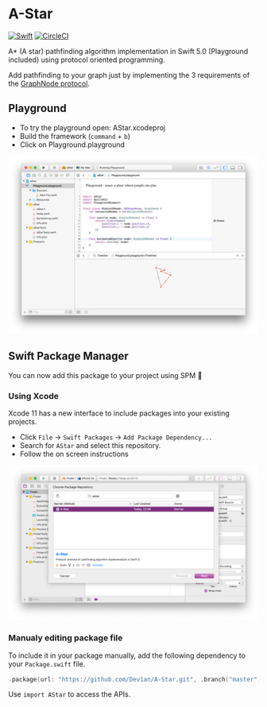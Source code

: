 # A-Star
<a href="https://swift.org"><img src="https://img.shields.io/badge/Swift-5.0-orange.svg?style=flat" alt="Swift" /></a> [![CircleCI](https://circleci.com/gh/Dev1an/A-Star/tree/master.svg?style=svg)](https://circleci.com/gh/Dev1an/A-Star/tree/master)

A* (A star) pathfinding algorithm implementation in Swift 5.0 (Playground included) using protocol oriented programming.

Add pathfinding to your graph just by implementing the 3 requirements of the [GraphNode protocol](https://dev1an.github.io/A-Star/Protocols/GraphNode.html).

## Playground

- To try the playground open: AStar.xcodeproj
- Build the framework (`command` + `b`)
- Click on Playground.playground

![Playground](docs/Playground.png)

## Swift Package Manager

You can now add this package to your project using SPM 🎉

### Using Xcode

Xcode 11 has a new interface to include packages into your existing projects.

- Click `File` → `Swift Packages` → `Add Package Dependency...`
- Search for `AStar` and select this repository.
- Follow the on screen instructions

![Playground](docs/SPM-Xcode.png)

### Manualy editing package file

To include it in your package manually, add the following dependency to your `Package.swift` file.

```swift
.package(url: "https://github.com/Dev1an/A-Star.git", .branch("master"))
```

Use `import AStar` to access the APIs.
